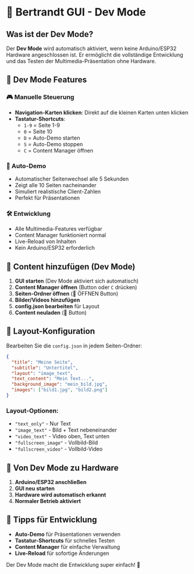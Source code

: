 # 🔧 Bertrandt GUI - Dev Mode

## Was ist der Dev Mode?

Der **Dev Mode** wird automatisch aktiviert, wenn keine Arduino/ESP32 Hardware angeschlossen ist. Er ermöglicht die vollständige Entwicklung und das Testen der Multimedia-Präsentation ohne Hardware.

## 🚀 Dev Mode Features

### 🎮 Manuelle Steuerung
- **Navigation-Karten klicken**: Direkt auf die kleinen Karten unten klicken
- **Tastatur-Shortcuts**: 
  - `1-9` = Seite 1-9
  - `0` = Seite 10
  - `D` = Auto-Demo starten
  - `S` = Auto-Demo stoppen
  - `C` = Content Manager öffnen

### 🤖 Auto-Demo
- Automatischer Seitenwechsel alle 5 Sekunden
- Zeigt alle 10 Seiten nacheinander
- Simuliert realistische Client-Zahlen
- Perfekt für Präsentationen

### 🛠️ Entwicklung
- Alle Multimedia-Features verfügbar
- Content Manager funktioniert normal
- Live-Reload von Inhalten
- Kein Arduino/ESP32 erforderlich

## 📁 Content hinzufügen (Dev Mode)

1. **GUI starten** (Dev Mode aktiviert sich automatisch)
2. **Content Manager öffnen** (Button oder `C` drücken)
3. **Seiten-Ordner öffnen** (📁 ÖFFNEN Button)
4. **Bilder/Videos hinzufügen**
5. **config.json bearbeiten** für Layout
6. **Content neuladen** (🔄 Button)

## 🎨 Layout-Konfiguration

Bearbeiten Sie die `config.json` in jedem Seiten-Ordner:

```json
{
  "title": "Meine Seite",
  "subtitle": "Untertitel",
  "layout": "image_text",
  "text_content": "Mein Text...",
  "background_image": "mein_bild.jpg",
  "images": ["bild1.jpg", "bild2.png"]
}
```

### Layout-Optionen:
- `"text_only"` - Nur Text
- `"image_text"` - Bild + Text nebeneinander  
- `"video_text"` - Video oben, Text unten
- `"fullscreen_image"` - Vollbild-Bild
- `"fullscreen_video"` - Vollbild-Video

## 🔄 Von Dev Mode zu Hardware

1. **Arduino/ESP32 anschließen**
2. **GUI neu starten**
3. **Hardware wird automatisch erkannt**
4. **Normaler Betrieb aktiviert**

## 🎯 Tipps für Entwicklung

- **Auto-Demo** für Präsentationen verwenden
- **Tastatur-Shortcuts** für schnelles Testen
- **Content Manager** für einfache Verwaltung
- **Live-Reload** für sofortige Änderungen

Der Dev Mode macht die Entwicklung super einfach! 🚀
